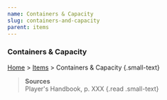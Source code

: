 ```yaml
---
name: Containers & Capacity
slug: containers-and-capacity
parent: items
---
```

### Containers & Capacity
[Home](home) > [Items](items) > Containers & Capacity {.small-text}



> **Sources** <br/>
> Player's Handbook, p. XXX
{.read .small-text}
